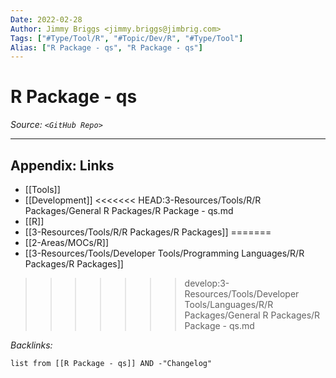 ```yaml
---
Date: 2022-02-28
Author: Jimmy Briggs <jimmy.briggs@jimbrig.com>
Tags: ["#Type/Tool/R", "#Topic/Dev/R", "#Type/Tool"]
Alias: ["R Package - qs", "R Package - qs"]
---
```


# R Package - qs

*Source: `<GitHub Repo>`*

***

## Appendix: Links

- [[Tools]]
- [[Development]]
<<<<<<< HEAD:3-Resources/Tools/R/R Packages/General R Packages/R Package - qs.md
- [[R]]
- [[3-Resources/Tools/R/R Packages/R Packages]]
=======
- [[2-Areas/MOCs/R]]
- [[3-Resources/Tools/Developer Tools/Programming Languages/R/R Packages/R Packages]]
>>>>>>> develop:3-Resources/Tools/Developer Tools/Languages/R/R Packages/General R Packages/R Package - qs.md


*Backlinks:*

```dataview
list from [[R Package - qs]] AND -"Changelog"
```